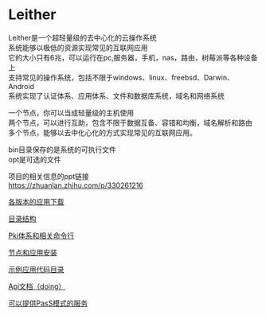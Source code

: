Leither
========
Leither是一个超轻量级的去中心化的云操作系统  
系统能够以极低的资源实现常见的互联网应用  
它的大小只有6兆，可以运行在pc,服务器，手机，nas，路由，树莓派等各种设备上  
支持常见的操作系统，包括不限于windows、linux、freebsd、Darwin、Android     
系统实现了认证体系、应用体系、文件和数据库系统，域名和网络系统  

一个节点，你可以当成轻量级的主机使用  
两个节点，可以进行互助，包含不限于数据互备、容错和均衡，域名解析和路由  
多个节点，能够以去中化心化的方式实现常见的互联网应用。  


bin目录保存的是系统的可执行文件  
opt是可选的文件  
  
项目的相关信息的ppt链接  
<https://zhuanlan.zhihu.com/p/330261216>

<a href="./bin/"> 各版本的应用下载</a>  

<a href="./doc/Directory.md"> 目录结构</a>  

<a href="./doc/Pki.md"> Pki体系和相关命令行</a>  

<a href="./doc/Setup.md"> 节点和应用安装</a>  
  
<a href="./opt/dav/"> 示例应用代码目录</a>  
  
<a href="./api/Api.md"> Api文档（doing）</a>  
  
<a href="./doc/PaaS.md"> 可以提供PasS模式的服务</a>  


